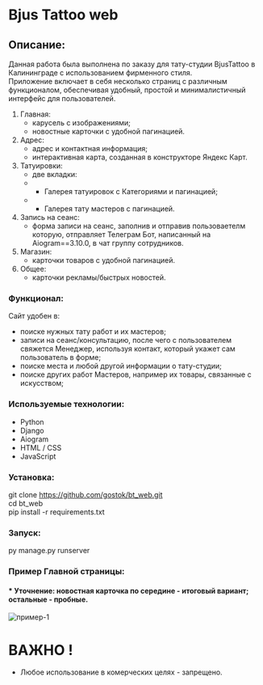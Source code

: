# Bjus Tattoo web 


## Описание:

Данная работа была выполнена по заказу для тату-студии BjusTattoo в Калининграде с использованием фирменного стиля. <br>
Приложение включает в себя несколько страниц с различным функционалом, обеспечивая удобный, простой и минималистичный интерфейс для пользователей.

1) Главная:
   - карусель с изображениями;
   - новостные карточки с удобной пагинацией.
2) Адрес:
   - адрес и контактная информация;
   - интерактивная карта, созданная в конструкторе Яндекс Карт.
3) Татуировки:
   - две вкладки:
   - - Галерея татуировок с Категориями и пагинацией;
   - - Галерея тату мастеров с пагинацией.
4) Запись на сеанс:
   - форма записи на сеанс, заполнив и отправив пользоваетелм которую, отправляет Телеграм Бот, написанный на Aiogram==3.10.0, в чат группу сотрудников.
5) Магазин:
   - карточки товаров с удобной пагинацией.
6) Общее:
   - карточки рекламы/быстрых новостей.

### Функционал:

Сайт удобен в:
- поиске нужных тату работ и их мастеров;
- записи на сеанс/консультацию, после чего с пользователем свяжется Менеджер, используя контакт, который укажет сам пользователь в форме;
- поиске места и любой другой информации о тату-студии;
- поиске других работ Мастеров, например их товары, связанные с искусством;

### Используемые технологии:
- Python
- Django
- Aiogram
- HTML / CSS
- JavaScript

### Установка:
git clone https://github.com/gostok/bt_web.git <br>
cd bt_web <br>
pip install -r requirements.txt 

### Запуск:
py manage.py runserver

### Пример Главной страницы:

#### * Уточнение: новостная карточка по середине - итоговый вариант; остальные - пробные.

![пример-1](https://github.com/user-attachments/assets/11d75965-aa0e-4248-a015-e5f9b02f0e50)

# ВАЖНО ! 
* Любое использование в комерческих целях - запрещено.

